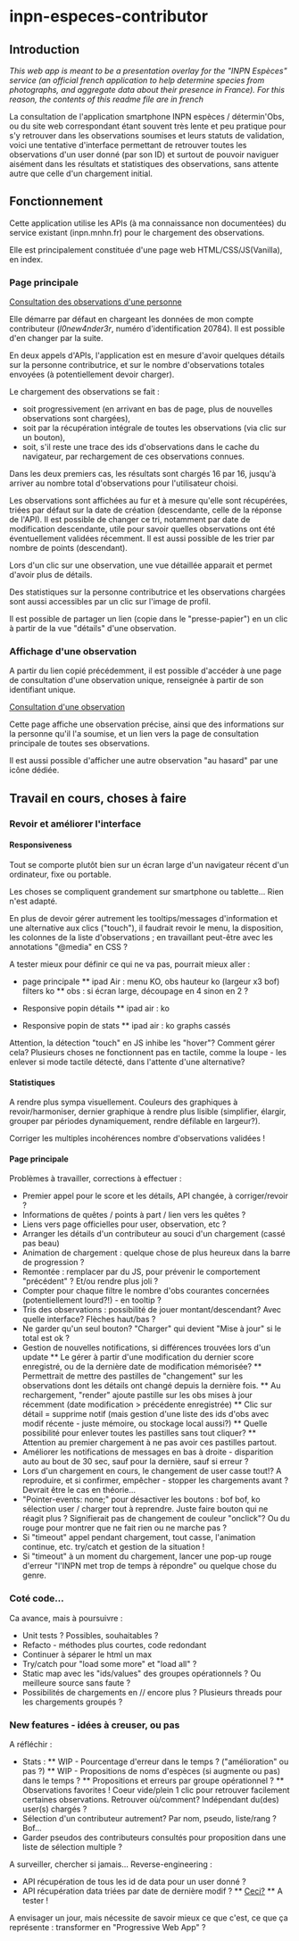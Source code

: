 # inpn-especes-contributor

## Introduction

_This web app is meant to be a presentation overlay for the "INPN Espèces" service (an official french application to help determine species from photographs, and aggregate data about their presence in France). For this reason, the contents of this readme file are in french_

La consultation de l'application smartphone INPN espèces / détermin'Obs, ou du site web correspondant étant souvent très lente et peu pratique pour s'y retrouver dans les observations soumises et leurs statuts de validation, voici une tentative d'interface permettant de retrouver toutes les observations d'un user donné (par son ID) et surtout de pouvoir naviguer aisément dans les résultats et statistiques des observations, sans attente autre que celle d'un chargement initial.

## Fonctionnement

Cette application utilise les APIs (à ma connaissance non documentées) du service existant (inpn.mnhn.fr) pour le chargement des observations.

Elle est principalement constituée d'une page web HTML/CSS/JS(Vanilla), en index.

### Page principale

[Consultation des observations d'une personne](https://www.nbuchon.me/inpn/)

Elle démarre par défaut en chargeant les données de mon compte contributeur (_l0new4nder3r_, numéro d'identification 20784). Il est possible d'en changer par la suite.

En deux appels d'APIs, l'application est en mesure d'avoir quelques détails sur la personne contributrice, et sur le nombre d'observations totales envoyées (à potentiellement devoir charger).

Le chargement des observations se fait :
- soit progressivement (en arrivant en bas de page, plus de nouvelles observations sont chargées),
- soit par la récupération intégrale de toutes les observations (via clic sur un bouton),
- soit, s'il reste une trace des ids d'observations dans le cache du navigateur, par rechargement de ces observations connues.

Dans les deux premiers cas, les résultats sont chargés 16 par 16, jusqu'à arriver au nombre total d'observations pour l'utilisateur choisi.

Les observations sont affichées au fur et à mesure qu'elle sont récupérées, triées par défaut sur la date de création (descendante, celle de la réponse de l'API). Il est possible de changer ce tri, notamment par date de modification descendante, utile pour savoir quelles observations ont été éventuellement validées récemment. Il est aussi possible de les trier par nombre de points (descendant).

Lors d'un clic sur une observation, une vue détaillée apparait et permet d'avoir plus de détails.

Des statistiques sur la personne contributrice et les observations chargées sont aussi accessibles par un clic sur l'image de profil.

Il est possible de partager un lien (copie dans le "presse-papier") en un clic à partir de la vue "détails" d'une observation.

### Affichage d'une observation

A partir du lien copié précédemment, il est possible d'accéder à une page de consultation d'une observation unique, renseignée à partir de son identifiant unique.

[Consultation d'une observation](https://www.nbuchon.me/inpn/singleObs.html?random=true)

Cette page affiche une observation précise, ainsi que des informations sur la personne qu'il l'a soumise, et un lien vers la page de consultation principale de toutes ses observations.

Il est aussi possible d'afficher une autre observation "au hasard" par une icône dédiée.


## Travail en cours, choses à faire

### Revoir et améliorer l'interface

#### Responsiveness

Tout se comporte plutôt bien sur un écran large d'un navigateur récent d'un ordinateur, fixe ou portable.

Les choses se compliquent grandement sur smartphone ou tablette... Rien n'est adapté.

En plus de devoir gérer autrement les tooltips/messages d'information et une alternative aux clics ("touch"), il faudrait revoir le menu, la disposition, les colonnes de la liste d'observations ; en travaillant peut-être avec les annotations "@media" en CSS ?

A tester mieux pour définir ce qui ne va pas, pourrait mieux aller :

* page principale
** ipad Air : menu KO, obs hauteur ko (largeur x3 bof) filters ko
** obs : si écran large, découpage en 4 sinon en 2 ?

* Responsive popin détails
** ipad air : ko

* Responsive popin de stats
** ipad air : ko graphs cassés

Attention, la détection "touch" en JS inhibe les "hover"? Comment gérer cela? Plusieurs choses ne fonctionnent pas en tactile, comme la loupe - les enlever si mode tactile détecté, dans l'attente d'une alternative?


#### Statistiques

A rendre plus sympa visuellement. Couleurs des graphiques à revoir/harmoniser, dernier graphique à rendre plus lisible (simplifier, élargir, grouper par périodes dynamiquement, rendre défilable en largeur?).

Corriger les multiples incohérences nombre d'observations validées !

#### Page principale

Problèmes à travailler, corrections à effectuer :
* Premier appel pour le score et les détails, API changée, à corriger/revoir ?
* Informations de quêtes / points à part / lien vers les quêtes ?
* Liens vers page officielles pour user, observation, etc ?
* Arranger les détails d'un contributeur au souci d'un chargement (cassé pas beau)
* Animation de chargement : quelque chose de plus heureux dans la barre de progression ?
* Remontée : remplacer par du JS, pour prévenir le comportement "précédent" ? Et/ou rendre plus joli ?
* Compter pour chaque filtre le nombre d'obs courantes concernées (potentiellement lourd?!) - en tooltip ?
* Tris des observations : possibilité de jouer montant/descendant? Avec quelle interface? Flèches haut/bas ?
* Ne garder qu'un seul bouton? "Charger" qui devient "Mise à jour" si le total est ok ?
* Gestion de nouvelles notifications, si différences trouvées lors d'un update
** Le gérer à partir d'une modification du dernier score enregistré, ou de la dernière date de modification mémorisée?
** Permettrait de mettre des pastilles de "changement" sur les observations dont les détails ont changé depuis la dernière fois.
** Au rechargement, "render" ajoute pastille sur les obs mises à jour récemment (date modification > précédente enregistrée)
** Clic sur détail = supprime notif (mais gestion d'une liste des ids d'obs avec modif récente - juste mémoire, ou stockage local aussi?)
** Quelle possibilité pour enlever toutes les pastilles sans tout cliquer?
** Attention au premier chargement à ne pas avoir ces pastilles partout.
* Améliorer les notifications de messages en bas à droite - disparition auto au bout de 30 sec, sauf pour la dernière, sauf si erreur ?
* Lors d'un chargement en cours, le changement de user casse tout!? A reproduire, et si confirmer, empêcher - stopper les chargements avant ? Devrait être le cas en théorie...
* "Pointer-events: none;" pour désactiver les boutons : bof bof, ko sélection user / charger tout à reprendre. Juste faire bouton qui ne réagit plus ? Signifierait pas de changement de couleur "onclick"? Ou du rouge pour montrer que ne fait rien ou ne marche pas ?
* Si "timeout" appel pendant chargement, tout casse, l'animation continue, etc. try/catch et gestion de la situation !
* Si "timeout" à un moment du chargement, lancer une pop-up rouge d'erreur "l'INPN met trop de temps à répondre" ou quelque chose du genre.

### Coté code...

Ca avance, mais à poursuivre :
* Unit tests ? Possibles, souhaitables ?
* Refacto - méthodes plus courtes, code redondant
* Continuer à séparer le html un max
* Try/catch pour "load some more" et "load all" ?
* Static map avec les "ids/values" des groupes opérationnels ? Ou meilleure source sans faute ?
* Possibilités de chargements en // encore plus ? Plusieurs threads pour les chargements groupés ?

### New features  - idées à creuser, ou pas

A réfléchir :
* Stats :
** WIP - Pourcentage d'erreur dans le temps ? ("amélioration" ou pas ?)
** WIP - Propositions de noms d'espèces (si augmente ou pas) dans le temps ?
** Propositions et erreurs par groupe opérationnel ?
** Observations favorites ! Coeur vide/plein 1 clic pour retrouver facilement certaines observations. Retrouver où/comment? Indépendant du(des) user(s) chargés ?
* Sélection d'un contributeur autrement? Par nom, pseudo, liste/rang ? Bof...
* Garder pseudos des contributeurs consultés pour proposition dans une liste de sélection multiple ?

A surveiller, chercher si jamais... Reverse-engineering :
* API récupération de tous les id de data pour un user donné ?
* API récupération data triées par date de dernière modif ?
** [Ceci?](https://inpn.mnhn.fr/inpn-especes/data?page=0&size=24&filtreStatutValidation=5&userIds=20784&sort=-datePublished)
** A tester !

A envisager un jour, mais nécessite de savoir mieux ce que c'est, ce que ça représente : transformer en "Progressive Web App" ?
